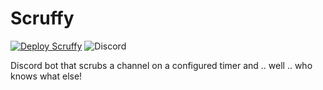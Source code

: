 # Scruffy

[![Deploy Scruffy](https://github.com/MattTheDev/Scruffy/actions/workflows/deploy-scruffy.yml/badge.svg)](https://github.com/MattTheDev/Scruffy/actions/workflows/deploy-scruffy.yml) 
![Discord](https://img.shields.io/discord/263688866978988032)

Discord bot that scrubs a channel on a configured timer and .. well .. who knows what else!
